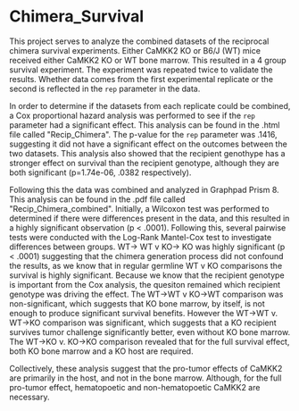 # Chimera_Survival

This project serves to analyze the combined datasets of the reciprocal chimera survival experiments. Either CaMKK2 KO or B6/J (WT) mice received either CaMKK2 KO or WT bone marrow. This resulted in a 4 group survival experiment. The experiment was repeated twice to validate the results. Whether data comes from the first experimental replicate or the second is reflected in the `rep` parameter in the data. 

In order to determine if the datasets from each replicate could be combined, a Cox proportional hazard analysis was performed to see if the `rep` parameter had a significant effect. This analysis can be found in the .html file called "Recip_Chimera". The p-value for the `rep` parameter was .1416, suggesting it did not have a significant effect on the outcomes between the two datasets. This analysis also showed that the recipient genothype has a stronger effect on survival than the recipient genotype, although they are both significant (p=1.74e-06, .0382 respectively).

Following this the data was combined and analyzed in Graphpad Prism 8. This analysis can be found in the .pdf file called "Recip_Chimera_combined". Initially, a Wilcoxon test was performed to determined if there were differences present in the data, and this resulted in a highly significant observation (p < .0001). Following this, several pairwise tests were conducted with the Log-Rank Mantel-Cox test to investigate differences between groups. WT-> WT v KO-> KO was highly significant (p < .0001) suggesting that the chimera generation process did not confound the results, as we know that in regular germline WT v KO comparisons the survival is highly significant. Because we know that the recipient genotype is important from the Cox analysis, the quesiton remained which recipient genotype was driving the effect. The WT->WT v KO->WT comparison was non-significant, which suggests that KO bone marrow, by itself, is not enough to produce significant survival benefits. However the WT->WT v. WT->KO comparison was significant, which suggests that a KO recipient survives tumor challenge significantly better, even without KO bone marrow. The WT->KO v. KO->KO comparison revealed that for the full survival effect, both KO bone marrow and a KO host are required. 

Collectively, these analysis suggest that the pro-tumor effects of CaMKK2 are primarily in the host, and not in the bone marrow. Although, for the full pro-tumor effect, hematopoetic and non-hematopoetic CaMKK2 are necessary. 
